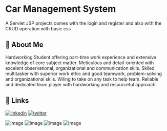 
# Car Management System

A Servlet JSP projects comes with the login and register and also
with the CRUD  operation with basic css

## 🚀 About Me
 Hardworking Student offering part-time work experience and extensive knowledge of core subject
 matter. Meticulous and detail-oriented with excelent observational, organizational and
 communication skils. Skiled multitasker with superior work ethic and good teamwork, problem-solving
 and organizational skils. Wiling to take on any task to help team. Reliable and dedicated team player
 with hardworking and resourceful approach.


## 🔗 Links
[![linkedin](https://img.shields.io/badge/linkedin-0A66C2?style=for-the-badge&logo=linkedin&logoColor=white)](https://www.linkedin.com/in/shashank-p-7362a3214/)
[![twitter](https://img.shields.io/badge/twitter-1DA1F2?style=for-the-badge&logo=twitter&logoColor=white)](https://twitter.com/)

![image](https://github.com/user-attachments/assets/8c5c846a-e6a0-4de6-acfa-3c504eaa69e5)
![image](https://github.com/user-attachments/assets/5747fb16-1940-4835-8242-4fa536bb7d90)
![image](https://github.com/user-attachments/assets/6871a130-acbb-466e-ad92-59e4ffa40295)
![image](https://github.com/user-attachments/assets/e33ada0f-10e0-477b-adbb-adfe4bba13a7)


